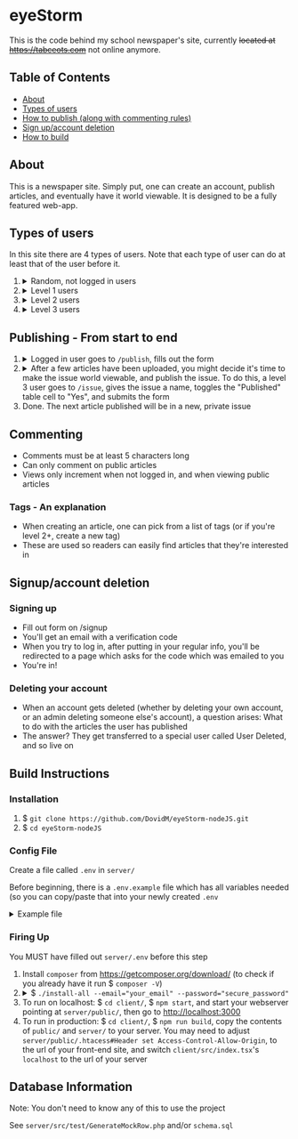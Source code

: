 # eyeStorm

<p>This is the code behind my school newspaper's site, currently <strike>located at <a href="https://tabceots.com">https://tabceots.com</a></strike> not online anymore.</p>

<h2>Table of Contents</h2>
<ul>
    <li><a href="#about">About</a></li>
    <li><a href="#typesOfUsers">Types of users</a></li>
    <li><a href="#publishing">How to publish (along with commenting rules)</a></li>
    <li><a href="#accountManagement">Sign up/account deletion</a></li>
    <li><a href="#howToBuild">How to build</a></li>
</ul>

<h2 id="about">About</h2>
<p>This is a newspaper site. Simply put, one can create an account, publish articles, and eventually have it world viewable. It is designed to be a fully featured web-app.</p>


<h2 id="typesOfUsers">Types of users</h2>
<p>In this site there are 4 types of users. Note that each type of user can do at least that of the user before it.</p>
<ol>
    <li>
      <details>
        <summary>Random, not logged in users</summary>
        <ul>
          <li>Can view all articles in world viewable issues</li>
          <li>Can see basic info about all users (name, articles created, views)</li>
          <li>Can view individual users' profiles</li>
        </ul>
    </li>
    <li>
      <details>
        <summary>Level 1 users</summary>
          <ul>
              <li>Can create articles</li>
              <li>View all articles whether world-viewable or not</li>
              <li>Delete their own articles</li>
              <li>Edit their own articles <u>until it becomes world-viewable</u></li>
              <li>Delete their own account</li>
              <li>Manage their own notification settings</li>
              <li>Toggle their own two factor authentication</li>
              <li>Change their own password</li>
          </ul>
        </details>
    </li>
    <li>
      <details>
        <summary>Level 2 users</summary>
          <ul>
              <li>Can delete users less than themselves</li>
              <li>Create other users of the same or lower level</li>
              <li>Can add to the list of available tags one can give articles when publishing</li>
          </ul>
      </details>
    </li>
    <li>
      <details>
        <summary>Level 3 users</summary>
          <ul>
              <li>Can make issues world-viewable</li>
              <li>Give an issue a name (until it becomes world viewable)</li>
              <li>Delete any article</li>
              <li>Change the order articles display on the home page</li>
              <li>Update an article's tags</li>
              <li>Edit any article (even after it becomes world-viewable)</li>
              <li>Edit the mission statement</li>
              <li>Get notified whenever an article is published</li>
          </ul>
      </details>
    </li>
</ol>

<h2 id="publishing">Publishing - From start to end</h2>
<ol>
    <li>
        <details>
            <summary>Logged in user goes to <code>/publish</code>, fills out the form</summary>
            <p>
              An email goes out to all level 3 users who have notifications enabled that an article was created <br />
               At this point, even if the user who published it is level 1, they can edit it <br />
               At any point from here on the creator or level 3 users can delete it</p>
        </details>
    </li>
    <li>
        <details>
            <summary>After a few articles have been uploaded, you might decide it's time to make the issue world viewable, and publish the issue. To do this, a level 3 user goes to <code>/issue</code>, gives the issue a name, toggles the "Published" table cell to "Yes", and submits the form</summary>
            <p>At this point, only level 3 users can edit the article, although both the owner and level 3s can still delete articles <br />The issue name is now permanent, and the issue cannot be set to private again</p>
        </details>
    </li>
    <li>Done. The next article published will be in a new, private issue</li>
</ol>

<h2>Commenting</h2>
<ul>
    <li>Comments must be at least 5 characters long</li>
    <li>Can only comment on public articles </li>
    <li>Views only increment when not logged in, and when viewing public articles</li>
</ul>

<h3>Tags - An explanation</h3>
<ul>
    <li>When creating an article, one can pick from a list of tags (or if you're level 2+, create a new tag)</li>
    <li>These are used so readers can easily find articles that they're interested in</li>
</ul>

<h2 id="accountManagement">Signup/account deletion</h2>
<h3>Signing up</h3>
<ul>
    <li>Fill out form on /signup</li>
    <li>You'll get an email with a verification code</li>
    <li>When you try to log in, after putting in your regular info, you'll be redirected to a page which asks for the code which was emailed to you</li>
    <li>You're in!</li>
</ul>

<h3>Deleting your account</h3>
<ul>
    <li>When an account gets deleted (whether by deleting your own account, or an admin deleting someone else's account), a question arises: What to do with the articles the user has published</li>
    <li>The answer? They get transferred to a special user called User Deleted, and so live on</li>
</ul>

<h2 id="howToBuild">Build Instructions</h2>

<h3>Installation</h3>
<ol>
    <li>$ <code>git clone https://github.com/DovidM/eyeStorm-nodeJS.git</code></li>
    <li>$ <code>cd eyeStorm-nodeJS</code></li>
</ol>


<h3 id="configFile">Config File</h3>

<p>Create a file called <code>.env</code> in <code>server/</code></p>
<p>Before beginning, there is a <code>.env.example</code> file which has all variables needed (so you can copy/paste that into your newly created <code>.env</code></p>

<details>
  <summary>Example file</summary>
  <pre>
    DB_HOST="name_of_database_host" # likely "localhost"
    DB_PORT="port_the_db_is_on" # a common one is 3306
    DB_USER="db_username" # default might be "root"
    DB_PASS="strong_password" # default might be "root". Strongly suggested to change if in production
    DB_NAME="name_of_database" # database to use. Does not (and should not) exist before using this project

    EMAIL_ADDR="example@example.org" # used when sending any emails (such as 2 step auth, or after publishing an article)
    EMAIL_PASS="strong_password"
    EMAIL_HOST="smtp.gmail.com" # if using gmail. It might be smtp.domain.tld if you're not sure
    EMAIL_PORT="587" # port for sending secure messages (using ssl)
    EMAIL_NAME="Newspaper" # whatever you want users to see when looking at who sent them an email
    USER_EMAIL_HOST="gmail.com" # if you want to restrict users who sign up to a specific email provider. Use "*" to allow all email addresses

    URL_LENGTH="6" # minimum length of article urls (see /publish)

    testing=0 # don't change unless you're contributing and have read CONTRIBUTING.md

    JWT_SECRET="extremely_secure_random_password" # this is what prevents random people from logging in as others. I recommend using a password generator
  </pre>
</details>


<h3>Firing Up</h3>

<p>You MUST have filled out <code>server/.env</code> before this step</p>

<ol>
    <li>Install <code>composer</code> from <a href="https://getcomposer.org/download/">https://getcomposer.org/download/</a> (to check if you already have it run $ <code>composer -V</code>)
    <li>
      <details>
        <summary>
          $ <code>./install-all --email="your_email" --password="secure_password"</code>
        </summary>
        <ul>
          <li>Note: If the script fails to run, you may need to adjust the shebang (first line in the file)
           to the output of $<code> which php</code>, or the path to whatever php version your webserver is running (possibly #!/usr/local/bin/php)
          </li>
          <li>To see options that can be passed in, run $ <code>./install-all -h</code> (in particular, if you want to have some prefilled data, add <code>--fill-db="true"</code>)
          <li>Installs npm modules needed for frontend</li>
          <li>Uploads database schema to the database named in .env#DB_NAME</li>
          <li>Creates an account with the username "admin" with the email and password passed in</li>
        </ul>
    </li>
    <li>To run on localhost: $ <code>cd client/</code>, $ <code>npm start</code>, and start your webserver pointing at <code>server/public/</code>, then go to <a href="http://localhost:3000">http://localhost:3000</a></li>
    <li>To run in production: $ <code>cd client/</code>, $ <code>npm run build</code>, copy the contents of <code>public/</code> and <code>server/</code> to your server. You may need to adjust <code>server/public/.htacess#Header set Access-Control-Allow-Origin</code>, to the url of your front-end site, and switch <code>client/src/index.tsx</code>'s <code>localhost</code> to the url of your server</li>
</ol>


<h2>Database Information</h2>

<p>Note: You don't need to know any of this to use the project</p>
<p>See <code>server/src/test/GenerateMockRow.php</code> and/or <code>schema.sql</code></p>
